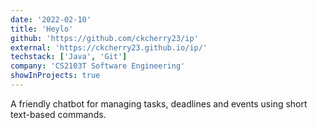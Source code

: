 ```yaml
---
date: '2022-02-10'
title: 'Heylo'
github: 'https://github.com/ckcherry23/ip'
external: 'https://ckcherry23.github.io/ip/'
techstack: ['Java', 'Git']
company: 'CS2103T Software Engineering'
showInProjects: true
---
```


A friendly chatbot for managing tasks, deadlines and events using short text-based commands.
